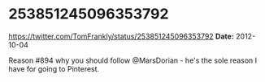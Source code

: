 # 253851245096353792
https://twitter.com/TomFrankly/status/253851245096353792
**Date:** 2012-10-04

Reason #894 why you should follow @MarsDorian - he's the sole reason I have for going to Pinterest.
